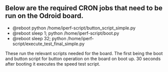 ## Below are the required CRON jobs that need to be run on the Odroid board.

* @reboot python /home/iperf-script/button_script_simple.py
* @reboot sleep 1; python /home/iperf-script/boot.py
* @reboot sleep 32; python /home/iperf-script/execute_test_final_simple.py

These run the relevant scripts needed for the board. The first being the boot and button script for button operation on the board on boot up. 30 seconds after booting it executes the speed test script.
